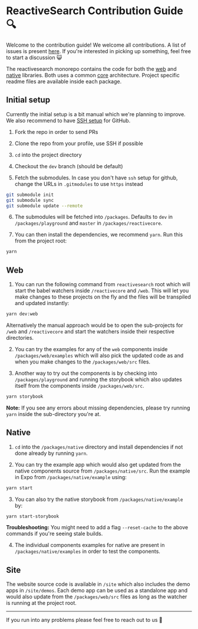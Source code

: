 # ReactiveSearch Contribution Guide 🔍

Welcome to the contribution guide! We welcome all contributions. A list of issues is present [here](https://github.com/appbaseio/reactivesearch/issues). If you're interested in picking up something, feel free to start a discussion 😺

The reactivesearch monorepo contains the code for both the [web](../packages/web) and [native](../packages/native) libraries. Both uses a common [core](../packages/core) architecture. Project specific readme files are available inside each package.

## Initial setup

Currently the initial setup is a bit manual which we're planning to improve. We also recommend to have [SSH setup](https://help.github.com/articles/connecting-to-github-with-ssh/) for GitHub.

1. Fork the repo in order to send PRs

2. Clone the repo from your profile, use SSH if possible

3. `cd` into the project directory

4. Checkout the `dev` branch (should be default)

5. Fetch the submodules. In case you don't have `ssh` setup for github, change the URLs in `.gitmodules` to use `https` instead

```bash
git submodule init
git submodule sync
git submodule update --remote
```

6. The submodules will be fetched into `/packages`. Defaults to `dev` in `/packages/playground` and `master` in `/packages/reactivecore`.

7. You can then install the dependencies, we recommend `yarn`. Run this from the project root:

```bash
yarn
```

## Web

1. You can run the following command from `reactivesearch` root which will start the babel watchers inside `/reactivecore` and `/web`. This will let you make changes to these projects on the fly and the files will be transpiled and updated instantly:

```bash
yarn dev:web
```

Alternatively the manual approach would be to open the sub-projects for `/web` and `/reactivecore` and start the watchers inside their respective directories.

2. You can try the examples for any of the `web` components inside `/packages/web/examples` which will also pick the updated code as and when you make changes to the `/packages/web/src` files.

3. Another way to try out the components is by checking into `/packages/playground` and running the storybook which also updates itself from the components inside `/packages/web/src`.

```bash
yarn storybook
```

**Note:** If you see any errors about missing dependencies, please try running `yarn` inside the sub-directory you're at.

## Native

1. `cd` into the `/packages/native` directory and install dependencies if not done already by running `yarn`.

2. You can try the example app which would also get updated from the native components source from `/packages/native/src`. Run the example in Expo from `/packages/native/example` using:

```bash
yarn start
```

3. You can also try the native storybook from `/packages/native/example` by:

```bash
yarn start-storybook
```

**Troubleshooting:** You might need to add a flag `--reset-cache` to the above commands if you're seeing stale builds.

4. The individual components examples for native are present in `/packages/native/examples` in order to test the components.

## Site

The website source code is available in `/site` which also includes the demo apps in `/site/demos`. Each demo app can be used as a standalone app and would also update from the `/packages/web/src` files as long as the watcher is running at the project root.

<hr />

If you run into any problems please feel free to reach out to us 🙂
